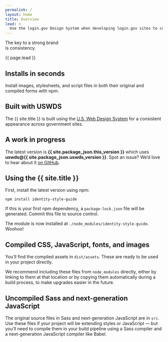 ```yaml
---
permalink: /
layout: home
title: Overview
lead: >
  Use the login.gov Design System when developing login.gov sites to consistently identify the login.gov brand.
---
```


<section class="usa-section usa-section-dark">
  <div class="grid-container">
    <div class="grid-row">
      <div class="maxw-tablet usa-prose">
        <div class="usa-display">
          The key to a strong brand <br>is <span class="text-accent-cool">consistency</span>.
        </div>
        <p class="usa-font-lead">{{ page.lead }}</p>
      </div>
    </div>
  </div>
</section>

<section class="usa-section usa-section-light">
  <div class="grid-container">
    <div class="grid-row grid-gap-4">
      <div class="tablet:grid-col">
<div class="usa-prose margin-bottom-2 tablet:margin-bottom-0" markdown="1">

# Installs in seconds

Install images, stylesheets, and script files in both their original and compiled forms with npm.

</div>
      </div>
      <div class="tablet:grid-col">
<div class="usa-prose margin-bottom-2 tablet:margin-bottom-0" markdown="1">

# Built with USWDS

The {{ site.title }} is built using the <a href="https://v2.designsystem.digital.gov/" target="_blank">U.S. Web Design System</a> for a consistent appearance across government sites.

</div>
      </div>
      <div class="tablet:grid-col">
<div class="usa-prose margin-bottom-2 tablet:margin-bottom-0" markdown="1">

# A work in progress

The latest version is <strong class="text-no-wrap">{{ site.package_json.this_version }}</strong> which uses <strong class="text-no-wrap">uswds@{{ site.package_json.uswds_version }}</strong>. Spot an issue? We’d love to hear about it <a href="https://github.com/18F/identity-style-guide/issues" target="_blank">on GitHub</a>.

</div>
      </div>
    </div>
  </div>
</section>

<section class="usa-section">
  <div class="grid-container">
    <div class="grid-row grid-gap-4">
<div class="grid-col usa-prose" markdown="1">

# Using the {{ site.title }}

First, install the latest version using npm:

```shell
npm install identity-style-guide
```

If this is your first npm dependency, a `package-lock.json` file will be generated. Commit this file to source control.

The module is now installed at `./node_modules/identity-style-guide`. Woohoo!

## Compiled CSS, JavaScript, fonts, and images

You’ll find the compiled assets in `dist/assets`. These are ready to be used in your project directly.

We recommend including these files from `node_modules` directly, either by linking to them at that location or by copying them automatically during a build process, to make upgrades easier in the future.

## Uncompiled Sass and next-generation JavaScript

The original source files in Sass and next-generation JavaScript are in `src`. Use these files if your project will be extending styles or JavaScript — but you’ll need to compile them in your build pipeline using a Sass compiler and a next-generation JavaScript compiler like Babel.

</div>
    </div>
  </div>
</section>
